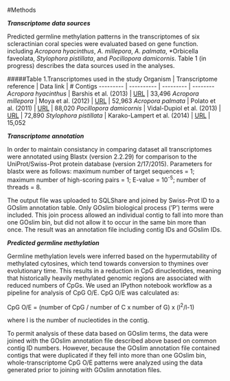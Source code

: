 #Methods

_**Transcriptome data sources**_

Predicted germline methylation patterns in the transcriptomes of six scleractinian coral species were evaluated based on gene function. including *Acropora hyacinthus*, *A. millepora*, *A. palmata*, *Orbicella faveolata, *Stylophora pistillata*, and *Pocillopora damicornis*. Table 1 (in progress) describes the data sources used in the analyses. 

#####Table 1.Transcriptomes used in the study
Organism | Transcriptome reference | Data link | # Contigs
--------- | ---------- | --------- | --------
*Acropora hyacinthus* | Barshis et al. (2013) | [URL](http://palumbi.stanford.edu/data/33496_Ahyacinthus_CoralContigs.fasta.zip) | 33,496
*Acropora millepora* | Moya et al. (2012) | [URL](http://www.ncbi.nlm.nih.gov/nuccore?term=74409%5BBioProject%5D) | 52,963
*Acropora palmata* | Polato et al. (2011) | [URL](https://usegalaxy.org/datasets/cb51c4a06d7ae94e/display?to_ext=fasta) | 88,020
*Pocillopora damicornis* | Vidal-Dupiol et al. (2013) | [URL](http://2ei.univ-perp.fr/telechargement/transcriptomes/blast2go_fasta_Pdamv2.zip) | 72,890
*Stylophora pistillata* | Karako-Lampert et al. (2014) | [URL](http://data.centrescientifique.mc/Data/454Isotigs.fas.zip) | 15,052


_**Transcriptome annotation**_

In order to maintain consistancy in comparing dataset all transcriptomes were annotated using Blastx (version 2.2.29) for comparison to the UniProt/Swiss-Prot protein database (version 2/17/2015). Parameters for blastx were as follows: maximum number of target sequences = 1; maximum number of high-scoring pairs = 1; E-value = 10<sup>-5</sup>; number of threads = 8. 

The output file was uploaded to SQLShare and joined by Swiss-Prot ID to a GOslim annotation table. Only GOslim biological process (’P’) terms were included. This join process allowed an individual contig to fall into more than one GOslim bin, but did not allow it to occur in the same bin more than once. The result was an annotation file including contig IDs and GOslim IDs.

_**Predicted germline methylation**_

Germline methylation levels were inferred based on the hypermutability of methylated cytosines, which tend towards conversion to thymines over evolutionary time. This results in a reduction in CpG dinucleotides, meaning that historically heavily methylated genomic regions are associated with reduced numbers of CpGs. We used an IPython notebook workflow as a pipeline for analysis of CpG O/E. CpG O/E 
was calculated as:

CpG O/E = (number of CpG / number of C x number of G) x (l<sup>2</sup>/l-1)

where l is the number of nucleotides in the contig.

To permit analysis of these data based on GOslim terms, the data were joined with the GOslim annotation file described above based on common contig ID numbers. However, because the GOslim annotation file contained contigs that were duplicated if they fell into more than one GOslim bin, whole-transcriptome CpG O/E patterns were analyzed using the data generated prior to joining with GOslim annotation files.

